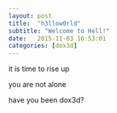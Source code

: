 ```yaml
---
layout: post
title:  "h3llow0rld"
subtitle: "Welcome to Hell!"
date:   2015-11-03 16:53:01
categories: [dox3d]
---
```

it is time to rise up


you are not alone


have you been dox3d?
